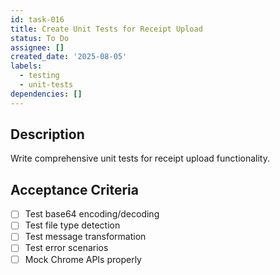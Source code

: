 ```yaml
---
id: task-016
title: Create Unit Tests for Receipt Upload
status: To Do
assignee: []
created_date: '2025-08-05'
labels:
  - testing
  - unit-tests
dependencies: []
---
```


## Description

Write comprehensive unit tests for receipt upload functionality.

## Acceptance Criteria

- [ ] Test base64 encoding/decoding
- [ ] Test file type detection
- [ ] Test message transformation
- [ ] Test error scenarios
- [ ] Mock Chrome APIs properly
